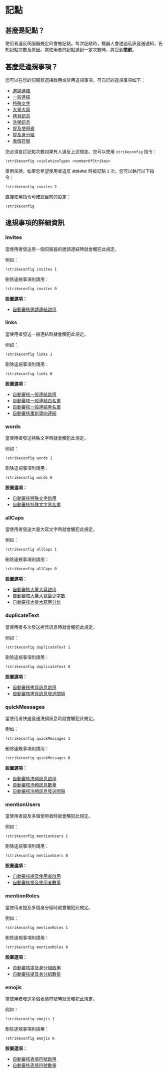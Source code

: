 # 記點

## 甚麼是記點？

使用者違反伺服器規定時會被記點。每次記點時，機器人會透過私訊發送通知，告知記點次數及原因。當使用者的記點達到一定次數時，將受到**懲罰**。

## 甚麼是違規事項？

您可以在您的伺服器選擇啟用或禁用違規事項。可自訂的違規事項如下：

- [邀請連結](strikes.md#invites)
- [一般連結](strikes.md#links)
- [特殊文字](strikes.md#words)
- [大量大寫](strikes.md#allcaps)
- [拷貝訊息](strikes.md#duplicatetext)
- [洗頻訊息](strikes.md#quickmessages)
- [提及使用者](strikes.md#mentionusers)
- [提及身分組](strikes.md#mentionroles)
- [表情符號](strikes.md#emojis)

您必須自訂記點次數如果有人違反上述規定。您可以使用 `strikeconfig` 指令：

```text
!strikeconfig <violationType> <numberOfStrikes>
```

舉例來說，如果您希望使用者違反 `邀請連結` 時被記點 `2` 次，您可以執行以下指令：

```text
!strikeconfig invites 2
```

直接使用指令可確認目前的設定：

```text
!strikeconfig
```

## 違規事項的詳細資訊

### invites

當使用者發送另一個伺服器的邀請連結時就會觸犯此規定。

例如：

`!strikeconfig invites 1`

刪除違規事項則請用：

`!strikeconfig invites 0`

**設置選項：**

- [自動審核邀請連結啟用](../../reference/settings?id=enabled-2)

### links

當使用者發送一般連結時就會觸犯此規定。

例如：

`!strikeconfig links 1`

刪除違規事項則請用：

`!strikeconfig links 0`

**設置選項：**

- [自動審核一般連結啟用](../../reference/settings?id=enabled-3)
- [自動審核一般連結白名單](../../reference/settings?id=whitelist)
- [自動審核一般連結黑名單](../../reference/settings?id=blacklist)
- [自動審核重新導向連結](../../reference/settings?id=follow-redirects)

### words

當使用者發送特殊文字時就會觸犯此規定。

例如：

`!strikeconfig words 1`

刪除違規事項則請用：

`!strikeconfig words 0`

**設置選項：**

- [自動審核特殊文字啟用](../../reference/settings?id=enabled-4)
- [自動審核特殊文字黑名單](../../reference/settings?id=blacklist-1)

### allCaps

當使用者發送大量大寫文字時就會觸犯此規定。

例如：

`!strikeconfig allCaps 1`

刪除違規事項則請用：

`!strikeconfig allCaps 0`

**設置選項：**

- [自動審核大量大寫啟用](../../reference/settings?id=enabled-5)
- [自動審核大量大寫最少字數](../../reference/settings?id=min-characters)
- [自動審核大量大寫百分比](../../reference/settings?id=percentage-caps)

### duplicateText

當使用者多次發送拷貝訊息時就會觸犯此規定。

例如：

`!strikeconfig duplicateText 1`

刪除違規事項則請用：

`!strikeconfig duplicateText 0`

**設置選項：**

- [自動審核拷貝訊息啟用](../../reference/settings?id=enabled-6)
- [自動審核拷貝訊息發送間隔](../../reference/settings?id=timeframe-in-seconds)

### quickMessages

當使用者快速發送洗頻訊息時就會觸犯此規定。

例如：

`!strikeconfig quickMessages 1`

刪除違規事項則請用：

`!strikeconfig quickMessages 0`

**設置選項：**

- [自動審核洗頻訊息啟用](../../reference/settings?id=enabled-7)
- [自動審核洗頻訊息數量](../../reference/settings?id=-of-messages)
- [自動審核洗頻訊息發送間隔](../../reference/settings?id=timeframe-in-seconds-1)

### mentionUsers

當使用者提及多個使用者時就會觸犯此規定。

例如：

`!strikeconfig mentionUsers 1`

刪除違規事項則請用：

`!strikeconfig mentionUsers 0`

**設置選項：**

- [自動審核提及使用者啟用](../../reference/settings?id=enabled-8)
- [自動審核提及使用者數量](../../reference/settings?id=max-of-mentions)

### mentionRoles

當使用者提及多個身分組時就會觸犯此規定。

例如：

`!strikeconfig mentionRoles 1`

刪除違規事項則請用：

`!strikeconfig mentionRoles 0`

**設置選項：**

- [自動審核提及身分組啟用](../../reference/settings?id=enabled-9)
- [自動審核提及身分組數量](../../reference/settings?id=max-of-mentions-1)

### emojis

當使用者發送多個表情符號時就會觸犯此規定。

例如：

`!strikeconfig emojis 1`

刪除違規事項則請用：

`!strikeconfig emojis 0`

**設置選項：**

- [自動審核表情符號啟用](../../reference/settings?id=enabled-10)
- [自動審核表情符號數量](../../reference/settings?id=max-of-emojis)

